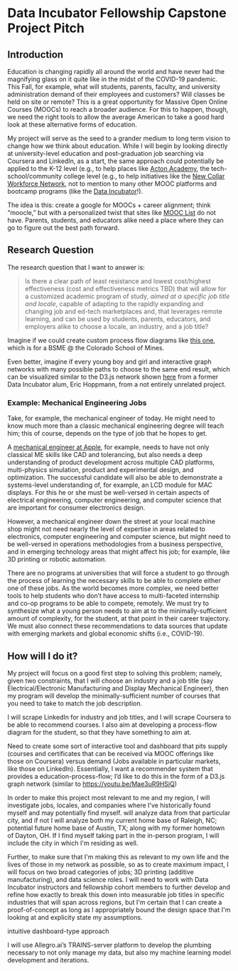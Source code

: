 # Data Incubator Fellowship Capstone Project Pitch

## Introduction
Education is changing rapidly all around the world and have never had the magnifying glass on it quite like in the midst of the COVID-19 pandemic.  This Fall, for example, what will students, parents, faculty, and university administration demand of their employees and customers?  Will classes be held on site or remote?  This is a great opportunity for Massive Open Online Courses (MOOCs) to reach a broader audience.  For this to happen, though, we need the right tools to allow the average American to take a good hard look at these alternative forms of education. 

My project will serve as the seed to a grander medium to long term vision to change how we think about education.  While I will begin by looking directly at university-level education and post-graduation job searching via Coursera and LinkedIn, as a start, the same approach could potentially be applied to the K-12 level (e.g., to help places like [Acton Academy](https://www.actonacademy.org/), the tech-school/community college level (e.g., to help initiatives like the [New Collar Workforce Network](https://newcollarnetwork.com/), not to mention to many other MOOC platforms and bootcamp programs (like the [Data Incubator](www.thedataincubator.com)!). 

The idea is this: create a google for MOOCs + career alignment; think “moocle,” but with a personalized twist that sites like [MOOC List](https://www.mooc-list.com/) do not have.  Parents, students, and educators alike need a place where they can go to figure out the best path forward. 

## Research Question
The research question that I want to answer is:  

> Is there a clear path of least resistance and lowest cost/highest effectiveness (cost and effectiveness metrics TBD) that will allow for a customized academic program of study, *aimed at a specific job title and locale*, capable of adapting to the rapidly expanding and changing job and  ed-tech marketplaces and, that leverages remote learning, and can be used by students, parents, educators, and employers alike to choose a locale, an industry, and a job title?

Imagine if we could create custom process flow diagrams like [this one](https://mechanical.mines.edu/wp-content/uploads/sites/98/2019/07/BSME-Flowchart-2018-19.pdf), which is for a BSME @ the Colorado School of Mines.

Even better, imagine if every young boy and girl and  interactive graph networks with many possible paths to choose to the same end result, which can be visualized similar to the D3.js network shown [here](https://youtu.be/Mae3uR9HSjQ) from a former Data Incubator alum, Eric Hoppmann, from a not entirely unrelated project.

### Example: Mechanical Engineering Jobs
Take, for example, the mechanical engineer of today.  He might need to know much more than a classic mechanical engineering degree will teach him; this of course, depends on the type of job that he hopes to get.   

A [mechanical engineer at Apple](https://www.linkedin.com/jobs/search/?currentJobId=1843228084&geoId=106758460&keywords=display%20mechanical%20engineer&location=Cupertino%2C%20California%2C%20United%20States), for example, needs to have not only classical ME skills like CAD and tolerancing, but also needs a deep understanding of product development across multiple CAD platforms, multi-physics simulation, product and experimental design, and optimization.  The successful candidate will also be able to demonstrate a systems-level understanding of, for example, an LCD module for MAC displays.  For this he or she must be well-versed in certain aspects of electrical engineering, computer engineering, and computer science that are important for consumer electronics design. 

However, a mechanical engineer down the street at your local machine shop might not need nearly the level of expertise in areas related to electronics, computer engineering and computer science, but might need to be well-versed in operations methodologies from a business perspective, and in emerging technology areas that might affect his job; for example, like 3D printing or robotic automation. 

There are no programs at universities that will force a student to go through the process of learning the necessary skills to be able to complete either one of these jobs.  As the world becomes more complex, we need better tools to help students who don’t have access to multi-faceted internship and co-op programs to be able to compete, remotely.  We must try to synthesize what a young person needs to aim at to the minimally-sufficient amount of complexity, for the student, at that point in their career trajectory.  We must also connect these recommendations to data sources that update with emerging markets and global economic shifts (i.e., COVID-19).

## How will I do it?
My project will focus on a good first step to solving this problem; namely, given two constraints, that I will choose an industry and a job title (say Electrical/Electronic Manufacturing and Display Mechanical Engineer), then my program will develop the minimally-sufficient number of courses that you need to take to match the job description. 

I will scrape LinkedIn for industry and job titles, and I will scrape Coursera to be able to recommend courses.  I also aim at developing a process-flow diagram for the student, so that they have something to aim at. 

Need to create some sort of interactive tool and dashboard that pits supply (courses and certificates that can be received via MOOC offerings like those on Coursera) versus demand (Jobs available in particular markets, like those on LinkedIn).  Essentially, I want a recommender system that provides a education-process-flow; I’d like to do this in the form of a D3.js graph network (similar to https://youtu.be/Mae3uR9HSjQ) 

In order to make this project most relevant to me and my region, I will investigate jobs, locales, and companies where I've historically found myself and may potentially find myself.   will analyze data from that particular city, and if not I will analyze both my current home base of Raleigh, NC; potential future home base of Austin, TX; along with my former hometown of Dayton, OH.  If I find myself taking part in the in-person program, I will include the city in which I'm residing as well. 
 
Further, to make sure that I'm making this as relevant to my own life and the lives of those in my network as possible, so as to create maximum impact, I will focus on two broad categories of jobs; 3D printing (additive manufacturing), and data science roles.  I will need to work with Data Incubator instructors and fellowship cohort members to further develop and refine how exactly to break this down into measurable job titles in specific industries that will span across regions, but I'm certain that I can create a proof-of-concept as long as I appropriately bound the design space that I'm looking at and explicity state my assumptions. 

intuitive dashboard-type approach 

I will use Allegro.ai’s TRAINS-server platform to develop the plumbing necessary to not only manage my data, but also my machine learning model development and iterations. 
